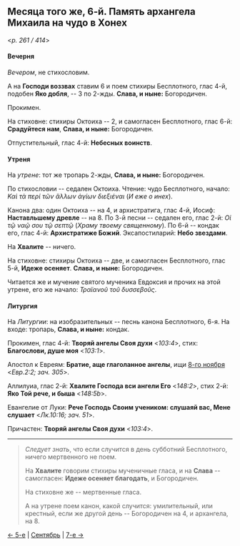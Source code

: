 
## Месяца того же, 6-й. Память архангела Михаила на чудо в Хонех

<*p. 261 / 414*>

#### Вечерня

*Вечером*, не стихословим. 

А на **Господи воззвах** ставим 6 и поем стихиры Бесплотного, глас 4-й, 
подобен **Яко добля**, -- 3 по 2-жды. **Слава, и ныне:** Богородичен.

Прокимен. 

На стиховне: стихиры Октоиха -- 2, и самогласен Бесплотного, глас 6-й: **Срадуйтеся нам**, 
**Слава, и ныне:** Богородичен.

Отпустительный, глас 4-й: **Небесных воинств**.

#### Утреня

На *утрене*: тот же тропарь 2-жды, **Слава, и ныне:** Богородичен. 

По стихословии -- седален Октоиха. Чтение: чудо Бесплотного, начало: 
*Καὶ τὰ περί τῶν ἄλλων ἁγίων διεξιέναι* (*И еже о инех*).

Канона два: один Октоиха -- на 4, и архистратига, глас 4-й, Иосиф: **Наставльшему древле** -- на 8. 
По 3-й песни -- седален его, глас 2-й: *Οἱ τῷ ναῷ σου τῷ σεπτῷ* (*Храму твоему священному*). 
По 6-й -- кондак его, глас 4-й: **Архистратиже Божий**. 
Эксапостиларий: **Небо звездами**.

На **Хвалите** -- ничего.

На стиховне: стихиры Октоиха -- две, и самогласен Бесплотного, глас 5-й, **Идеже осеняет**. 
**Слава, и ныне:** Богородичен.

Читается же и мучение святого мученика Евдоксия и прочих на этой утрене, его же начало: 
*Τραϊανοῦ τοῦ δυσσεβοῦς*.

#### Литургия

На *Литургии*: на изобразительных -- песнь канона Бесплотного, 6-я.
На входе: тропарь, **Слава, и ныне:** кондак.

Прокимен, глас 4-й: **Творяй ангелы Своя духи** <*103:4*>, стих: **Благослови, душе моя** <*103:1*>. 

Апостол к Евреям: **Братие, аще глаголанное ангелы**, ищи [8-го ноября](../11_november/11_08_EUR.ru.md) <*Евр.2:2; зач. 305*>. 

Аллилуиа, глас 2-й: **Хвалите Господа вси ангели Его** <*148:2*>, стих 2-й: **Яко Той рече, и быша** <*148:5b*>. 

Евангелие от Луки: **Рече Господь Своим учеником: слушаяй вас, Мене слушает** <*Лк.10:16; зач. 51*>. 

Причастен: **Творяй ангелы Своя духи** <*103:4*>.

---

> *Следует знать*, что если случится в день субботний Бесплотного, ничего мертвенного не поем. 
>
> На **Хвалите** говорим стихиры мученичные гласа, и на **Слава** -- самогласен: **Идеже осеняет благодать**, 
> и Богородичен. 
> 
> На стиховне же -- мертвенные гласа. 
> 
> А на утрене поем канон, какой случится: умилительный, или крестный, если же другой день -- Богородичен на 4, 
> и архангела, на 8. 

[← 5-е](09_05_EUR.ru.md) | [Сентябрь](README.md#6-й) | [7-е →](09_07_EUR.ru.md)
